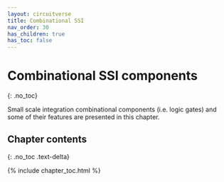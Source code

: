 ```yaml
---
layout: circuitverse
title: Combinational SSI
nav_order: 30
has_children: true
has_toc: false
---
```



# Combinational SSI components
{: .no_toc}

Small scale integration combinational components (i.e. logic gates) and some of their features are presented in this chapter.


## Chapter contents
{: .no_toc .text-delta}

{% include chapter_toc.html %}
